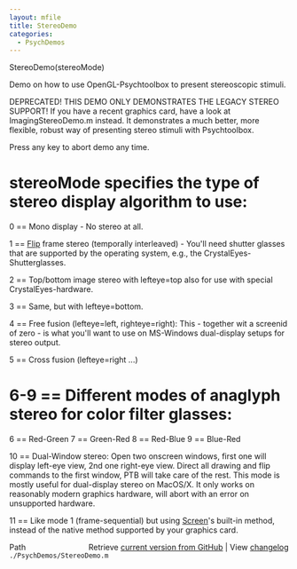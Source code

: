 ```yaml
---
layout: mfile
title: StereoDemo
categories:
  - PsychDemos
---
```


StereoDemo\(stereoMode\)

Demo on how to use OpenGL\-Psychtoolbox to present stereoscopic stimuli.

DEPRECATED\! THIS DEMO ONLY DEMONSTRATES THE LEGACY STEREO SUPPORT\!
If you have a recent graphics card, have a look at ImagingStereoDemo.m
instead. It demonstrates a much better, more flexible, robust way of
presenting stereo stimuli with Psychtoolbox.


Press any key to abort demo any time.

# stereoMode specifies the type of stereo display algorithm to use:

0 == Mono display \- No stereo at all.

1 == [Flip](/docs/Flip) frame stereo \(temporally interleaved\) \- You'll need shutter
glasses that are supported by the operating system, e.g., the
CrystalEyes\-Shutterglasses.

2 == Top/bottom image stereo with lefteye=top also for use with special
CrystalEyes\-hardware.

3 == Same, but with lefteye=bottom.

4 == Free fusion \(lefteye=left, righteye=right\): This \- together wit a
screenid of zero \- is what you'll want to use on MS\-Windows dual\-display
setups for stereo output.

5 == Cross fusion \(lefteye=right ...\)

# 6\-9 == Different modes of anaglyph stereo for color filter glasses:

6 == Red\-Green
7 == Green\-Red
8 == Red\-Blue
9 == Blue\-Red

10 == Dual\-Window stereo: Open two onscreen windows, first one will
display left\-eye view, 2nd one right\-eye view. Direct all drawing and
flip commands to the first window, PTB will take care of the rest. This
mode is mostly useful for dual\-display stereo on MacOS/X. It only works
on reasonably modern graphics hardware, will abort with an error on
unsupported hardware.

11 == Like mode 1 \(frame\-sequential\) but using [Screen](/docs/Screen)'s built\-in method,
instead of the native method supported by your graphics card.



<div class="code_header" style="text-align:right;">
  <span style="float:left;">Path&nbsp;&nbsp;</span> <span class="counter">Retrieve <a href=
  "https://raw.github.com/Psychtoolbox-3/Psychtoolbox-3/beta/./PsychDemos/StereoDemo.m">current version from GitHub</a> | View <a href=
  "https://github.com/Psychtoolbox-3/Psychtoolbox-3/commits/beta/./PsychDemos/StereoDemo.m">changelog</a></span>
</div>
<div class="code">
  <code>./PsychDemos/StereoDemo.m</code>
</div>
